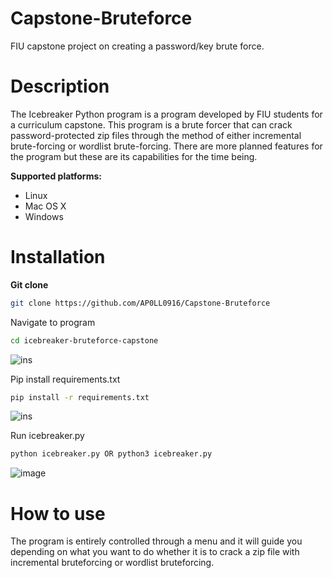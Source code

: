 # Capstone-Bruteforce
FIU capstone project on creating a password/key brute force.
# Description
The Icebreaker Python program is a program developed by FIU students for a curriculum capstone. This program is a brute forcer that can crack password-protected zip files through the method of either incremental brute-forcing or wordlist brute-forcing. There are more planned features for the program but these are its capabilities for the time being.

**Supported platforms:**
* Linux
* Mac OS X
* Windows

# Installation 
**Git clone**
```bash
git clone https://github.com/AP0LL0916/Capstone-Bruteforce
```
Navigate to program
```bash
cd icebreaker-bruteforce-capstone
```
![ins](https://github.com/AP0LL0916/Capstone-Bruteforce/assets/116090905/440b2dc5-8d2b-48db-aaf3-4647e115f6c2)

Pip install requirements.txt
```bash
pip install -r requirements.txt
```
![ins](https://github.com/AP0LL0916/Capstone-Bruteforce/assets/116090905/f1894629-1020-48bc-91a1-6ce685d1452b)

Run icebreaker.py
```bash
python icebreaker.py OR python3 icebreaker.py
```
![image](https://github.com/AP0LL0916/Capstone-Bruteforce/assets/116090905/dccf33f1-d333-4266-bffa-2c4934fced50)



# How to use
The program is entirely controlled through a menu and it will guide you depending on what you want to do whether it is to crack a zip file with incremental bruteforcing or wordlist bruteforcing.




